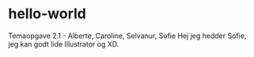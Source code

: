 # hello-world
Temaopgave 2.1 - Alberte, Caroline, Selvanur, Sofie
Hej jeg hedder Sofie, jeg kan godt lide Illustrator og XD.
